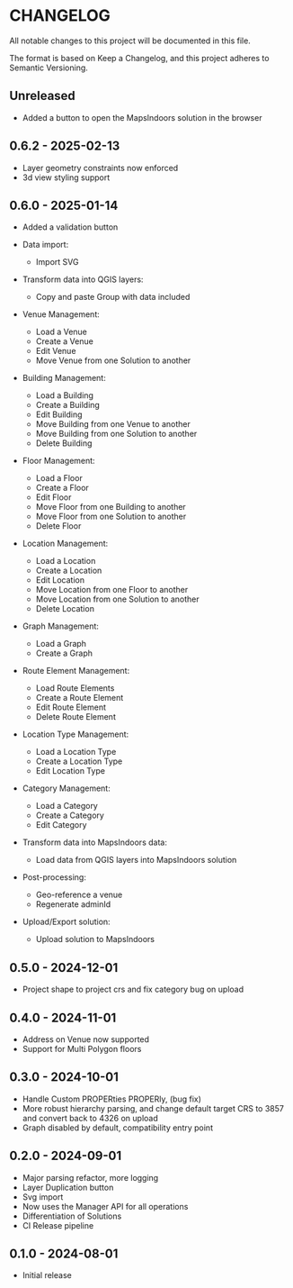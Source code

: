 # CHANGELOG

All notable changes to this project will be documented in this file.

The format is based on Keep a Changelog, and this project adheres to Semantic Versioning.

## Unreleased

* Added a button to open the MapsIndoors solution in the browser

## 0.6.2 - 2025-02-13

* Layer geometry constraints now enforced
* 3d view styling support

## 0.6.0 - 2025-01-14

* Added a validation button

* Data import:
    * Import SVG

* Transform data into QGIS layers:
    * Copy and paste Group with data included

* Venue Management:
    * Load a Venue
    * Create a Venue
    * Edit Venue
    * Move Venue from one Solution to another

* Building Management:
    * Load a Building
    * Create a Building
    * Edit Building
    * Move Building from one Venue to another
    * Move Building from one Solution to another
    * Delete Building

* Floor Management:
    * Load a Floor
    * Create a Floor
    * Edit Floor
    * Move Floor from one Building to another
    * Move Floor from one Solution to another
    * Delete Floor

* Location Management:
    * Load a Location
    * Create a Location
    * Edit Location
    * Move Location from one Floor to another
    * Move Location from one Solution to another
    * Delete Location

* Graph Management:
    * Load a Graph
    * Create a Graph

* Route Element Management:
    * Load Route Elements
    * Create a Route Element
    * Edit Route Element
    * Delete Route Element

* Location Type Management:
    * Load a Location Type
    * Create a Location Type
    * Edit Location Type

* Category Management:
    * Load a Category
    * Create a Category
    * Edit Category

* Transform data into MapsIndoors data:
    * Load data from QGIS layers into MapsIndoors solution

* Post-processing:
    * Geo-reference a venue
    * Regenerate adminId

* Upload/Export solution:
    * Upload solution to MapsIndoors

## 0.5.0 - 2024-12-01

* Project shape to project crs and fix category bug on upload

## 0.4.0 - 2024-11-01

* Address on Venue now supported
* Support for Multi Polygon floors

## 0.3.0 - 2024-10-01

* Handle Custom PROPERties PROPERly, (bug fix)
* More robust hierarchy parsing, and change default target CRS to 3857 and convert back to 4326 on upload
* Graph disabled by default, compatibility entry point

## 0.2.0 - 2024-09-01

* Major parsing refactor, more logging
* Layer Duplication button
* Svg import
* Now uses the Manager API for all operations
* Differentiation of Solutions
* CI Release pipeline

## 0.1.0 - 2024-08-01

* Initial release
